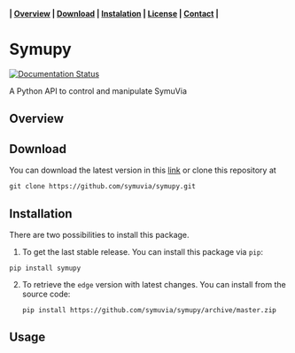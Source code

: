 **| [Overview](#overview) | [Download](#download) | [Instalation](#installation) | [License](#license) | [Contact](#contact) |**

# Symupy

[![Documentation Status](https://readthedocs.org/projects/symupy/badge/?version=stable)](https://symupy.readthedocs.io/en/stable/?badge=stable)


A Python API to control and manipulate SymuVia

## Overview 

## Download 

You can download the latest version in this [link](https://github.com/symuvia/symupy/archive/master.zip) or clone this repository at

```
git clone https://github.com/symuvia/symupy.git
```

## Installation 

There are two possibilities to install this package. 

1. To get the last stable release. You can install this package via `pip`: 

  ```
  pip install symupy
  ```

2. To retrieve the `edge` version with latest changes. You can install from the source code: 

   ```
   pip install https://github.com/symuvia/symupy/archive/master.zip
   ```


## Usage 
